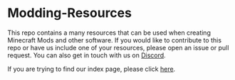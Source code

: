 # Modding-Resources
This repo contains a many resources that can be used when creating Minecraft Mods and other software. If you would like to contribute to this repo or have us include one of your resources, please open an issue or pull request. You can also get in touch with us on [Discord](https://discord.mcmoddev.com).

If you are trying to find our index page, please click [here](https://github.com/Darkhax-Forked/Modding-Resources/blob/master/index.md).